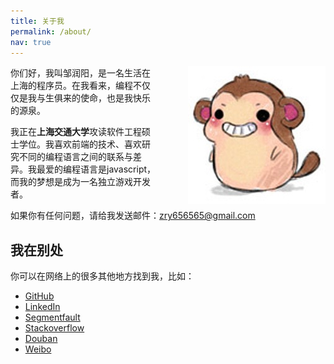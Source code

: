 ```yaml
---
title: 关于我
permalink: /about/
nav: true
---
```


<img src="/images/monkey.jpg" width="220" height="220" style="padding-left:50px; float:right;">

你们好，我叫邹润阳，是一名生活在上海的程序员。在我看来，编程不仅仅是我与生俱来的使命，也是我快乐的源泉。

我正在**上海交通大学**攻读软件工程硕士学位。我喜欢前端的技术、喜欢研究不同的编程语言之间的联系与差异。我最爱的编程语言是javascript，而我的梦想是成为一名独立游戏开发者。

如果你有任何问题，请给我发送邮件：[zry656565@gmail.com](mailto:zry656565@gmail.com)

## 我在别处

你可以在网络上的很多其他地方找到我，比如：

- [GitHub](https://github.com/zry656565)
- [LinkedIn](http://www.linkedin.com/profile/view?id=289040657)
- [Segmentfault](http://segmentfault.com/u/jerryzou)
- [Stackoverflow](http://stackoverflow.com/users/3152296/jerryddg)
- [Douban](http://www.douban.com/people/jerry_zou/)
- [Weibo](http://weibo.com/u/1943775181)
